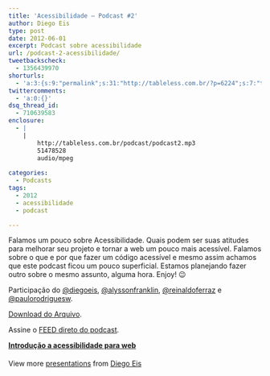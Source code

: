 ```yaml
---
title: 'Acessibilidade – Podcast #2'
author: Diego Eis
type: post
date: 2012-06-01
excerpt: Podcast sobre acessibilidade
url: /podcast-2-acessibilidade/
tweetbackscheck:
  - 1356439970
shorturls:
  - 'a:3:{s:9:"permalink";s:31:"http://tableless.com.br/?p=6224";s:7:"tinyurl";s:26:"http://tinyurl.com/72g4r8e";s:4:"isgd";s:19:"http://is.gd/YlwMgy";}'
twittercomments:
  - 'a:0:{}'
dsq_thread_id:
  - 710639583
enclosure:
  - |
    |
        http://tableless.com.br/podcast/podcast2.mp3
        51478528
        audio/mpeg
        
categories:
  - Podcasts
tags:
  - 2012
  - acessibilidade
  - podcast

---
```

Falamos um pouco sobre Acessibilidade. Quais podem ser suas atitudes para melhorar seu projeto e tornar a web um pouco mais acessível. Falamos sobre o que e por que fazer um código acessível e mesmo assim achamos que este podcast ficou um pouco superficial. Estamos planejando fazer outro sobre o mesmo assunto, alguma hora. Enjoy! 😉

Participação do [@diegoeis][1], [@alyssonfranklin][2], [@reinaldoferraz][3] e [@paulorodriguesw][4].



[Download do Arquivo][5].

Assine o [FEED direto do podcast][6]. 

<div style="width:425px" id="__ss_11217803">
  <strong style="display:block;margin:12px 0 4px"><a href="http://www.slideshare.net/diegoeis/apresentancao-acessibilidade" title="Introdução a acessibilidade para web" target="_blank">Introdução a acessibilidade para web</a></strong> </p> 
  
  <div style="padding:5px 0 12px">
    View more <a href="http://www.slideshare.net/" target="_blank">presentations</a> from <a href="http://www.slideshare.net/diegoeis" target="_blank">Diego Eis</a>
  </div></p>
</div>

 [1]: http://twitter.com/diegoeis
 [2]: http://twitter.com/alyssonfranklin
 [3]: http://twitter.com/reinaldoferraz
 [4]: http://twitter.com/paulorodriguesw
 [5]: http://tableless.com.br/podcast/podcast2.mp3
 [6]: http://tableless.com.br/categoria/podcasts/feed